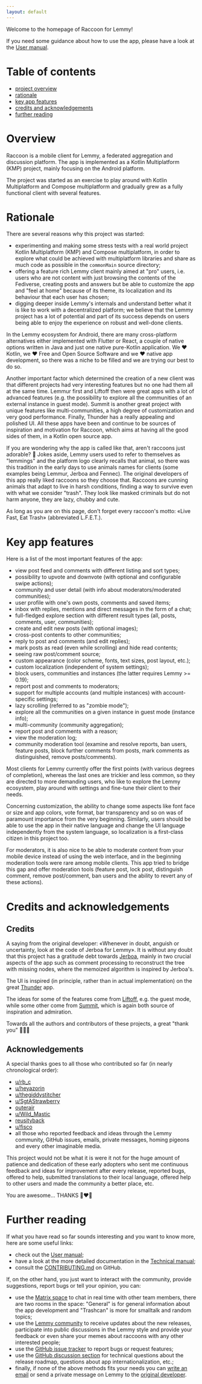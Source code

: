 ```yaml
---
layout: default
---
```


Welcome to the homepage of Raccoon for Lemmy!

If you need some guidance about how to use the app, please have a look at
the [User manual](user_manual/main).

# Table of contents

- [project overview](#overview)
- [rationale](#rationale)
- [key app features](#key-app-features)
- [credits and acknowledgements](#credits-and-acknowledgements)
- [further reading](#further-reading)

# Overview

Raccoon is a mobile client for Lemmy, a federated aggregation and discussion platform. The
app is implemented as a Kotlin Multiplatform (KMP) project, mainly focusing on the Android platform.

The project was started as an exercise to play around with Kotlin Multiplatform and Compose
multiplatform and gradually grew as a fully functional client with several features.

# Rationale

There are several reasons why this project was started:

- experimenting and making some stress tests with a real world project Kotlin Multiplatform (KMP)
  and Compose multiplatform, in order to explore what could be achieved with multiplatform libraries
  and share as much code as possible in the `commonMain` source directory;
- offering a feature rich Lemmy client mainly aimed at "pro" users, i.e. users who
  are not content with just browsing the contents of the Fediverse, creating posts and
  answers but be able to customize the app and "feel at home" because of its theme, its localization
  and its behaviour that each user has chosen;
- digging deeper inside Lemmy's internals and understand better what it is like to work with a
  decentralized platform; we believe that the Lemmy project has a lot of potential and part of its
  success depends on users being able to enjoy the experience on robust and well-done clients.

In the Lemmy ecosystem for Android, there are many cross-platform alternatives either implemented
with Flutter or React, a couple of native options written in Java and just one native pure-Kotlin
application. We️ ❤️ Kotlin, we ❤️ Free and Open Source Software and we ❤️ native app development, so
there was a niche to be filled and we are trying our best to do so.

Another important factor which determined the creation of a new client was that different projects
had very interesting features but no one had them all at the same time. Lemmur first and Liftoff
then were great apps with a lot of advanced features (e.g. the possibility to explore all the
communities of an external instance in guest mode). Summit is another great project with unique
features like multi-communities, a high degree of customization and very good performance. Finally,
Thunder has a really appealing and polished UI. All these apps have been and continue to be sources
of inspiration and motivation for Raccoon, which aims at having all the good sides of them, in a
Kotlin open source app.

If you are wondering why the app is called like that, aren't raccoons just adorable? 🦝 Jokes aside,
Lemmy users used to refer to themselves as "lemmings" and the platform logo clearly recalls that
animal, so there was this tradition in the early days to use animals names for clients (some
examples being Lemmur, Jerboa and Fennec). The original developers of this app really liked raccoons
so they choose that. Raccoons are cunning animals that adapt to live in harsh conditions, finding a
way to survive even with what we consider "trash". They look like masked criminals but do not harm
anyone, they are lazy, chubby and cute.

As long as you are on this page, don't forget every raccoon's motto: «Live Fast, Eat Trash»
(abbreviated L.F.E.T.).

# Key app features

Here is a list of the most important features of the app:

- view post feed and comments with different listing and sort types;
- possibility to upvote and downvote (with optional and configurable swipe actions);
- community and user detail (with info about moderators/moderated communities);
- user profile with one's own posts, comments and saved items;
- inbox with replies, mentions and direct messages in the form of a chat;
- full-fledged explore section with different result types (all, posts, comments, user,
  communities);
- create and edit new posts (with optional images);
- cross-post contents to other communities;
- reply to post and comments (and edit replies);
- mark posts as read (even while scrolling) and hide read contents;
- seeing raw post/comment source;
- custom appearance (color scheme, fonts, text sizes, post layout, etc.);
- custom localization (independent of system settings);
- block users, communities and instances (the latter requires Lemmy >= 0.19);
- report post and comments to moderators;
- support for multiple accounts (and multiple instances) with account-specific settings;
- lazy scrolling (referred to as "zombie mode");
- explore all the communities on a given instance in guest mode (instance info);
- multi-community (community aggregation);
- report post and comments with a reason;
- view the moderation log;
- community moderation tool (examine and resolve reports, ban users, feature posts, block
  further comments from posts, mark comments as distinguished, remove posts/comments).

Most clients for Lemmy currently offer the first points (with various degrees of completion),
whereas the last ones are trickier and less common, so they are directed to more demanding users,
who like to explore the Lemmy ecosystem, play around with settings and fine-tune their client to
their needs.

Concerning customization, the ability to change some aspects like font face or size and app
colors, vote format, bar transparency and so on was of paramount importance from the very beginning.
Similarly, users should be able to use the app in their native language and change the UI language
independently from the system language, so localization is a first-class citizen in this project
too.

For moderators, it is also nice to be able to moderate content from your mobile device instead of
using the web interface, and in the beginning moderation tools were rare among mobile clients.
This app tried to bridge this gap and offer moderation tools (feature post, lock post, distinguish
comment, remove post/comment, ban users and the ability to revert any of these actions).

# Credits and acknowledgements

## Credits

A saying from the original developer: «Whenever in doubt, anguish or uncertainty, look at the code
of Jerboa for Lemmy». It is without any doubt that this project has a gratitude debt
towards [Jerboa](https://github.com/dessalines/jerboa), mainly in two crucial aspects of the app
such as comment processing to reconstruct the tree with missing nodes, where the memoized algorithm
is inspired by Jerboa's.

The UI is inspired (in principle, rather than in actual implementation) on the
great [Thunder](https://github.com/thunder-app/thunder) app.

The ideas for some of the features come from [Liftoff](https://github.com/liftoff-app/liftoff), e.g.
the guest mode, while some other come from [Summit](https://github.com/idunnololz/summit-for-lemmy),
which is again both source of inspiration and admiration.

Towards all the authors and contributors of these projects, a great "thank you" 🙏️🙏️🙏️

## Acknowledgements

A special thanks goes to all those who contributed so far (in nearly chronological order):

- [u/rb_c](https://discuss.tchncs.de/u/rb_c)
- [u/heyazorin](https://lemmy.ml/u/heyazorin)
- [u/thegiddystitcher](https://lemm.ee/u/thegiddystitcher)
- [u/SgtAStrawberry](https://lemmy.world/u/SgtAStrawberry)
- [outerair](https://github.com/outerair)
- [u/Wild_Mastic](https://lemmy.world/u/Wild_Mastic)
- [reusityback](https://github.com/reusityback)
- [u/fisco](https://lemmy.ml/u/fisco)
- all those who reported feedback and ideas through the Lemmy community, GitHub issues, emails,
  private messages, homing pigeons and every other imaginable media.

This project would not be what it is were it not for the huge amount of patience and dedication of
these early adopters who sent me continuous feedback and ideas for improvement after every release,
reported bugs, offered to help, submitted translations to their local language, offered help to
other users and made the community a better place, etc.

You are awesome… THANKS 🙏️❤️🦝

# Further reading

If what you have read so far sounds interesting and you want to know more, here are some useful
links:

- check out the [User manual](user_manual/main);
- have a look at the more detailed documentation in the [Technical manual](tech_manual/main);
- consult
  the [CONTRIBUTING.md](https://github.com/diegoberaldin/RaccoonForLemmy/blob/master/CONTRIBUTING.md)
  on GitHub.

If, on the other hand, you just want to interact with the community, provide suggestions, report
bugs or tell your opinion, you can:

- use the [Matrix space](https://matrix.to/#/#raccoonforlemmy:matrix.org) to chat in real time with
  other team members, there are two rooms in the space: "General" is for general information about
  the app development and "Trashcan" is more for smalltalk and random topics;
- use the [Lemmy community](https://lemmy.world/c/raccoonforlemmy) to receive updates about the new
  releases, participate into public discussions in the Lemmy style and provide your feedback or even
  share your memes about raccoons with any other interested people;
- use the [GitHub issue tracker](https://github.com/diegoberaldin/RaccoonForLemmy/issues) to report
  bugs or request features;
- use the [GitHub discussion section](https://github.com/diegoberaldin/RaccoonForLemmy/discussions)
  for technical questions about the release roadmap, questions about app internationalization, etc.;
- finally, if none of the above methods fits your needs you
  can [write an email](mailto:raccoonforlemmy@gmail.com) or send a private
  message on Lemmy to the [original developer](https://feddit.it/u/DieguiTux8623).